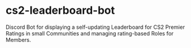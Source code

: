 # cs2-leaderboard-bot
Discord Bot for displaying a self-updating Leaderboard for CS2 Premier Ratings in small Communities and managing rating-based Roles for Members.

